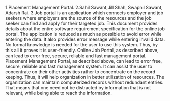 1.Placement Management Portal.
2.Sahil Sawant,Jill Shah, Swapnil Sawant, Adarsh Rai.
3.Job portal is an application which connects employer and job seekers where employers are the source
of the resources and the job seeker can find and apply for their targeted job. This document provides
details about the entire software requirement specification for the online job portal. The application is
reduced as much as possible to avoid error while entering the data. It also provides error message
while entering invalid data. No formal knowledge is needed for the user to use this system. Thus, by
this all it proves it is user-friendly. Online Job Portal, as described above, can lead to error free,
secure, reliable and fast management portal.
Placement Management Portal, as described above, can lead to error free, secure, reliable and fast management
system. It can assist the user to concentrate on their other activities rather to concentrate on the
record keeping. Thus, it will help organization in better utilization of resources. The organization
can maintain computerized records without redundant entries. That means that one need not be
distracted by information that is not relevant, while being able to reach the information.
